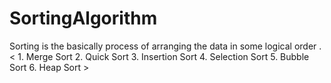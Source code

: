 # SortingAlgorithm
Sorting is the basically process of arranging the data in some logical order . &lt; 1. Merge Sort     2. Quick Sort    3.  Insertion Sort     4. Selection Sort    5. Bubble Sort   6.  Heap Sort  >   
